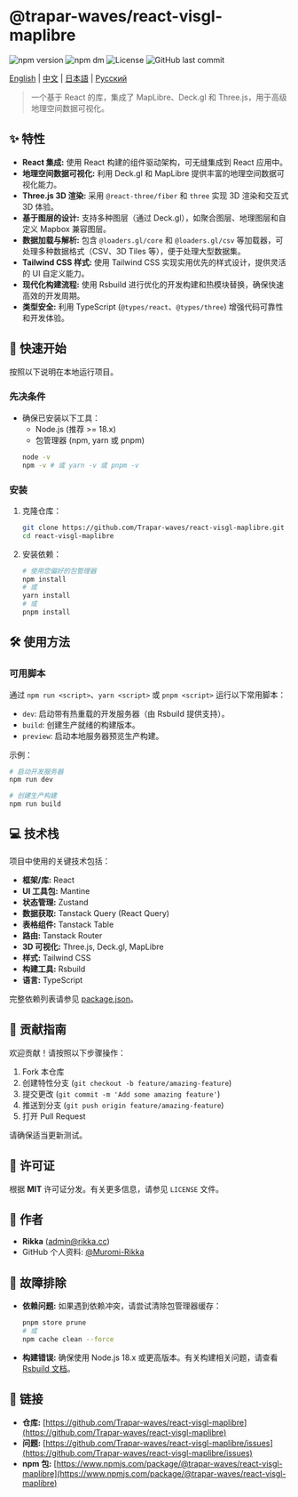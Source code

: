 # @trapar-waves/react-visgl-maplibre

![npm version](https://img.shields.io/npm/v/@trapar-waves/react-visgl-maplibre)
![npm dm](https://img.shields.io/npm/dm/@trapar-waves/react-visgl-maplibre)
![License](https://img.shields.io/badge/license-MIT-green)
![GitHub last commit](https://img.shields.io/github/last-commit/Trapar-waves/react-visgl-maplibre)

[English](../README.md) | [中文](README-CN.md) | [日本語](README-JP.md) | [Русский](README-RU.md)

> 一个基于 React 的库，集成了 MapLibre、Deck.gl 和 Three.js，用于高级地理空间数据可视化。

## ✨ 特性

* **React 集成:** 使用 React 构建的组件驱动架构，可无缝集成到 React 应用中。
* **地理空间数据可视化:** 利用 Deck.gl 和 MapLibre 提供丰富的地理空间数据可视化能力。
* **Three.js 3D 渲染:** 采用 `@react-three/fiber` 和 `three` 实现 3D 渲染和交互式 3D 体验。
* **基于图层的设计:** 支持多种图层（通过 Deck.gl），如聚合图层、地理图层和自定义 Mapbox 兼容图层。
* **数据加载与解析:** 包含 `@loaders.gl/core` 和 `@loaders.gl/csv` 等加载器，可处理多种数据格式（CSV、3D Tiles 等），便于处理大型数据集。
* **Tailwind CSS 样式:** 使用 Tailwind CSS 实现实用优先的样式设计，提供灵活的 UI 自定义能力。
* **现代化构建流程:** 使用 Rsbuild 进行优化的开发构建和热模块替换，确保快速高效的开发周期。
* **类型安全:** 利用 TypeScript (`@types/react`、`@types/three`) 增强代码可靠性和开发体验。

## 🚀 快速开始

按照以下说明在本地运行项目。

### 先决条件

* 确保已安装以下工具：
    * Node.js (推荐 >= 18.x)
    * 包管理器 (npm, yarn 或 pnpm)
    ```bash
    node -v
    npm -v # 或 yarn -v 或 pnpm -v
    ```

### 安装

1. 克隆仓库：
    ```bash
    git clone https://github.com/Trapar-waves/react-visgl-maplibre.git
    cd react-visgl-maplibre
    ```
2. 安装依赖：
    ```bash
    # 使用您偏好的包管理器
    npm install
    # 或
    yarn install
    # 或
    pnpm install
    ```

## 🛠️ 使用方法

### 可用脚本

通过 `npm run <script>`、`yarn <script>` 或 `pnpm <script>` 运行以下常用脚本：

* `dev`: 启动带有热重载的开发服务器（由 Rsbuild 提供支持）。
* `build`: 创建生产就绪的构建版本。
* `preview`: 启动本地服务器预览生产构建。

示例：
```bash
# 启动开发服务器
npm run dev

# 创建生产构建
npm run build
```

## 💻 技术栈

项目中使用的关键技术包括：

* **框架/库:** React
* **UI 工具包:** Mantine
* **状态管理:** Zustand
* **数据获取:** Tanstack Query (React Query)
* **表格组件:** Tanstack Table
* **路由:** Tanstack Router
* **3D 可视化:** Three.js, Deck.gl, MapLibre
* **样式:** Tailwind CSS
* **构建工具:** Rsbuild
* **语言:** TypeScript

完整依赖列表请参见 [package.json](package.json)。

## 🤝 贡献指南

欢迎贡献！请按照以下步骤操作：

1. Fork 本仓库
2. 创建特性分支 (`git checkout -b feature/amazing-feature`)
3. 提交更改 (`git commit -m 'Add some amazing feature'`)
4. 推送到分支 (`git push origin feature/amazing-feature`)
5. 打开 Pull Request

请确保适当更新测试。

## 📄 许可证

根据 **MIT** 许可证分发。有关更多信息，请参见 `LICENSE` 文件。

## 👤 作者

* **Rikka** ([admin@rikka.cc](mailto:admin@rikka.cc))
* GitHub 个人资料: [@Muromi-Rikka](https://github.com/Muromi-Rikka)

## 🚧 故障排除

* **依赖问题:** 如果遇到依赖冲突，请尝试清除包管理器缓存：
  ```bash
  pnpm store prune
  # 或
  npm cache clean --force
  ```

* **构建错误:** 确保使用 Node.js 18.x 或更高版本。有关构建相关问题，请查看 [Rsbuild 文档](https://rsbuild.dev/)。

## 🔗 链接

* **仓库:** [https://github.com/Trapar-waves/react-visgl-maplibre](https://github.com/Trapar-waves/react-visgl-maplibre)
* **问题:** [https://github.com/Trapar-waves/react-visgl-maplibre/issues](https://github.com/Trapar-waves/react-visgl-maplibre/issues)
* **npm 包:** [https://www.npmjs.com/package/@trapar-waves/react-visgl-maplibre](https://www.npmjs.com/package/@trapar-waves/react-visgl-maplibre)
